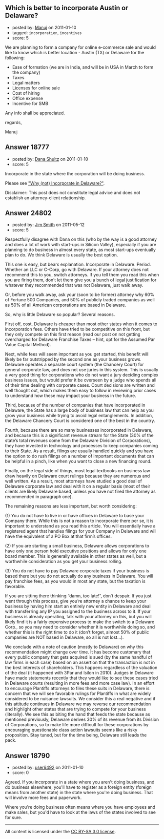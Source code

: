 ## Which is better to incorporate Austin or Delaware?

- posted by: [Manuj](https://stackexchange.com/users/-1/5012-manuj) on 2011-01-10
- tagged: `incorporation`, `incentives`
- score: 5

We are planning to form a company for online e-commerce sale and would like to know which is better location - Austin (TX) or Delaware for the following:

 - Ease of formation (we are in India, and will be in USA in March to form the company)
 - Taxes
 - Legal matters
 - Licenses for online sale
 - Cost of hiring
 - Office expense
 - Incentive for SMB

Any info shall be appreciated.

regards,

Manuj




## Answer 18777

- posted by: [Dana Shultz](https://stackexchange.com/users/-1/1841-dana-shultz) on 2011-01-10
- score: 5

<p>Incorporate in the state where the corporation will be doing business.</p>

<p>Please see <a href="http://danashultz.com/blog/2009/04/29/why-not-incorporate-in-delaware/" rel="nofollow">"Why (not) Incorporate in Delaware?"</a>.</p>

<p>Disclaimer: This post does not constitute legal advice and does not establish an attorney-client relationship.</p>



## Answer 24802

- posted by: [Jim Smith](https://stackexchange.com/users/-1/10405-jim-smith) on 2011-05-12
- score: 5

Respectfully disagree with Dana on this (who by the way is a good attorney and does a lot of work with start-ups in Silicon Valley), especially if you are planning to do business in almost every state, as most start-ups eventually plan to do.  We think Delaware is usually the best option.

This one is easy, but bears explanation.  Incorporate in Delaware.  Period.  Whether an LLC or C-Corp, go with Delaware.  If your attorney does not recommend this to you, switch attorneys.  If you tell them you read this when you are firing them, don’t let them give you a bunch of legal justification for whatever they recommended that was not Delaware, just walk away.

Or, before you walk away, ask your (soon to be former) attorney why 60% of Fortune 500 Companies, and 50% of publicly traded companies as well as 50% of all American corporations are based in Delaware.

So, why is little Delaware so popular?  Several reasons.

First off, cost.   Delaware is cheaper than most other states when it comes to incorporation fees.  Others have tried to be competitive on this front, but they only compete on this first reason (read our post on not getting overcharged for Delaware Franchise Taxes – hint, opt for the Assumed Par Value Capital Method).

Next, while fees will seem important as you get started, this benefit will likely be far outstripped by the second one as your business grows.  Delaware operates a separate court system (the Chancery Court) for general corporate law, and does not use juries in this system.  This is usually a very good thing for corporations who do not want a jury deciding complex business issues, but would prefer it be overseen by a judge who spends all of their time dealing with corporate cases.  Court decisions are written and well thought out, which makes them easy to follow in reviewing prior cases to understand how these may impact your business in the future.

Third, because of the number of companies that have incorporated in Delaware, the State has a large body of business law that can help as you grow your business while trying to avoid legal entanglements.  In addition, the Delaware Chancery Court is considered one of the best in the country.

Fourth, because there are so many businesses incorporated in Delaware, and because this is a significant revenue stream for the State (30% of the state’s total revenues come from the Delaware Division of Corporations), they have invested in technology and processes to keep companies coming to their State.  As a result, filings are usually handled quickly and you have the option to do rush filings on a number of important documents that can be helpful in a pinch, like when you want to close a new financing round.

Finally, on the legal side of things, most legal textbooks on business law draw heavily on Delaware court rulings because they are numerous and well written.  As a result, most attorneys have studied a good deal of Delaware corporate law and deal with it on a regular basis (most of their clients are likely Delaware based, unless you have not fired the attorney as recommended in paragraph one).

The remaining reasons are less important, but worth considering:

(1) You do not have to live in or have offices in Delaware to base your Company there.  While this is not a reason to incorporate there per se, it is important to understand as you read this article.  You will essentially have a registered agent that handles filings for your Company in Delaware and will have the equivalent of a PO Box at that firm’s offices.

(2)  If you are starting a small business, Delaware allows corporations to have only one person hold executive positions and allows for only one board member.  This is generally available in other states as well, but a worthwhile consideration as you get your business rolling.

(3)  You do not have to pay Delaware corporate taxes if your business is based there but you do not actually do any business in Delaware.  You will pay franchise fees, as you would in most any state, but the taxation is favorable.

If you are sitting there thinking “damn, too late!”, don’t despair.  If you just went through this process, give you’re attorney a chance to keep your business by having him start an entirely new entity in Delaware and deal with transferring any IP you assigned to the business across to it.  If your business is already operating, talk with your attorney on this, but you will likely find it is a fairly expensive process to make the switch to a Delaware Corp., so you may need to consider whether it is worthwhile doing so, and whether this is the right time to do it (don’t forget, almost 50% of public companies are NOT based in Delaware, so all is not lost…).

We conclude with a note of caution (mostly to Delaware) on why this recommendation might change over time.  It has become customary that every public company that gets acquired is sued (by the same handful of law firms in each case) based on an assertion that the transaction is not in the best interests of shareholders.  This happens regardless of the valuation of the deal (it happened with 3Par and Isilon in 2010).  Judges in Delaware have made statements recently that they would like to see these cases tried in Delaware courts (resulting in more fees and more case law).  In an effort to encourage Plantiffs attorneys to files these suits in Delaware, there is concern that we will see favorable rulings for Plantiffs in what are widely considered to be nuisance lawsuits.  We consider this a real negative and if this attitude continues in Delaware we may reverse our recommendation and highlight other states that are trying to compete for your business (literally).  We see this as biting the hand that feeds the state because as mentioned previously, Delaware derives 30% of its revenue from its Division of Corporations, so to make life more difficult for these corporations by encouraging questionable class action lawsuits seems like a risky proposition.  Stay tuned, but for the time being, Delaware still leads the pack.


## Answer 18790

- posted by: [user6492](https://stackexchange.com/users/-1/6492-user6492) on 2011-01-10
- score: 0

Agreed.  If you incorporate in a state where you aren't doing business, and do business elsewhere, you'll have to register as a foreign entity (foreign means from another state) in the state where you're doing business.  That will involve more fees and paperwork.

Where you're doing business often means where you have employees and make sales, but you'd have to look at the laws of the states involved to see for sure.



---

All content is licensed under the [CC BY-SA 3.0 license](https://creativecommons.org/licenses/by-sa/3.0/).
